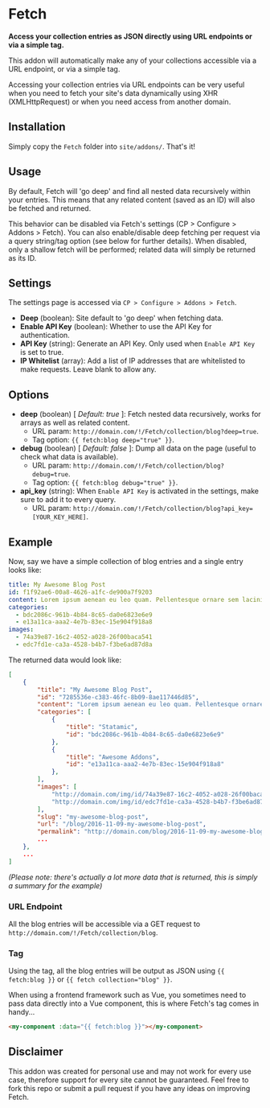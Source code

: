 # Fetch

**Access your collection entries as JSON directly using URL endpoints or via a simple tag.**

This addon will automatically make any of your collections accessible via a URL endpoint, or via a simple tag.

Accessing your collection entries via URL endpoints can be very useful when you need to fetch your site's data dynamically using XHR (XMLHttpRequest) or when you need access from another domain.

## Installation

Simply copy the `Fetch` folder into `site/addons/`. That's it!

## Usage

By default, Fetch will 'go deep' and find all nested data recursively within your entries. This means that any related content (saved as an ID) will also be fetched and returned.

This behavior can be disabled via Fetch's settings (CP > Configure > Addons > Fetch). You can also enable/disable deep fetching per request via a query string/tag option (see below for further details). When disabled, only a shallow fetch will be performed; related data will simply be returned as its ID.
  
## Settings

The settings page is accessed via `CP > Configure > Addons > Fetch`.

* **Deep** (boolean): Site default to 'go deep' when fetching data.
* **Enable API Key** (boolean): Whether to use the API Key for authentication.
* **API Key** (string): Generate an API Key. Only used when `Enable API Key` is set to true.
* **IP Whitelist** (array): Add a list of IP addresses that are whitelisted to make requests. Leave blank to allow any.

## Options

* **deep** (boolean) [ *Default: true* ]: Fetch nested data recursively, works for arrays as well as related content.
  * URL param: `http://domain.com/!/Fetch/collection/blog?deep=true`.
  * Tag option: `{{ fetch:blog deep="true" }}`.
* **debug** (boolean) [ *Default: false* ]: Dump all data on the page (useful to check what data is available).
  * URL param: `http://domain.com/!/Fetch/collection/blog?debug=true`.
  * Tag option: `{{ fetch:blog debug="true" }}`.
* **api_key** (string): When `Enable API Key` is activated in the settings, make sure to add it to every query.
  * URL param: `http://domain.com/!/Fetch/collection/blog?api_key=[YOUR_KEY_HERE]`.

## Example

Now, say we have a simple collection of blog entries and a single entry looks like:

```yaml
title: My Awesome Blog Post
id: f1f92ae6-00a8-4626-a1fc-de900a7f9203
content: Lorem ipsum aenean eu leo quam. Pellentesque ornare sem lacinia quam venenatis vestibulum.
categories: 
  - bdc2086c-961b-4b84-8c65-da0e6823e6e9
  - e13a11ca-aaa2-4e7b-83ec-15e904f918a8
images:
  - 74a39e87-16c2-4052-a028-26f00baca541
  - edc7fd1e-ca3a-4528-b4b7-f3be6ad87d8a
```

The returned data would look like:

```json
[
    {
        "title": "My Awesome Blog Post",
        "id": "7285536e-c383-46fc-8b09-8ae117446d85",
        "content": "Lorem ipsum aenean eu leo quam. Pellentesque ornare sem lacinia quam venenatis vestibulum.",
        "categories": [
            {
                "title": "Statamic",
                "id": "bdc2086c-961b-4b84-8c65-da0e6823e6e9"
            },
            {
                "title": "Awesome Addons",
                "id": "e13a11ca-aaa2-4e7b-83ec-15e904f918a8"
            },
        ],  
        "images": [
            "http://domain.com/img/id/74a39e87-16c2-4052-a028-26f00baca541"
            "http://domain.com/img/id/edc7fd1e-ca3a-4528-b4b7-f3be6ad87d8a"
        ],
        "slug": "my-awesome-blog-post",
        "url": "/blog/2016-11-09-my-awesome-blog-post",
        "permalink": "http://domain.com/blog/2016-11-09-my-awesome-blog-post",
        ...
    },
    ...
]
```

*(Please note: there's actually a lot more data that is returned, this is simply a summary for the example)*

### URL Endpoint

All the blog entries will be accessible via a GET request to `http://domain.com/!/Fetch/collection/blog`.

### Tag

Using the tag, all the blog entries will be output as JSON using `{{ fetch:blog }}` or `{{ fetch collection="blog" }}`.

When using a frontend framework such as Vue, you sometimes need to pass data directly into a Vue component, this is where Fetch's tag comes in handy...

```html
<my-component :data="{{ fetch:blog }}"></my-component>
```

## Disclaimer

This addon was created for personal use and may not work for every use case, therefore support for every site cannot be guaranteed. Feel free to fork this repo or submit a pull request if you have any ideas on improving Fetch.

